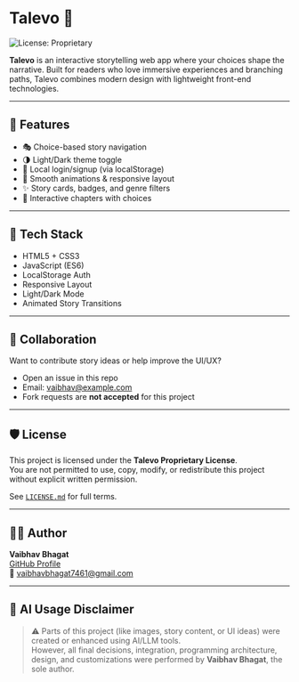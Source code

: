 # Talevo 🌌  
![License: Proprietary](https://img.shields.io/badge/license-proprietary-blueviolet)

**Talevo** is an interactive storytelling web app where your choices shape the narrative. Built for readers who love immersive experiences and branching paths, Talevo combines modern design with lightweight front-end technologies.

---

## 🚀 Features

- 🎭 Choice-based story navigation  
- 🌗 Light/Dark theme toggle  
- 🔐 Local login/signup (via localStorage)  
- 🎨 Smooth animations & responsive layout  
- ✨ Story cards, badges, and genre filters  
- 📖 Interactive chapters with choices  


---

## 🧰 Tech Stack

- HTML5 + CSS3
- JavaScript (ES6)
- LocalStorage Auth
- Responsive Layout
- Light/Dark Mode
- Animated Story Transitions

---

## 🤝 Collaboration

Want to contribute story ideas or help improve the UI/UX?

- Open an issue in this repo  
- Email: vaibhav@example.com  
- Fork requests are **not accepted** for this project
  
---

## 🛡️ License

This project is licensed under the **Talevo Proprietary License**.  
You are not permitted to use, copy, modify, or redistribute this project without explicit written permission.

See [`LICENSE.md`](LICENSE.md) for full terms.

---

## 👨‍💻 Author

**Vaibhav Bhagat**  
[GitHub Profile](https://github.com/VaibhavBhagat665)  
📧 vaibhavbhagat7461@gmail.com

---

## 🧠 AI Usage Disclaimer

> ⚠️ Parts of this project (like images, story content, or UI ideas) were created or enhanced using AI/LLM tools.  
> However, all final decisions, integration, programming architecture, design, and customizations were performed by **Vaibhav Bhagat**, the sole author.

